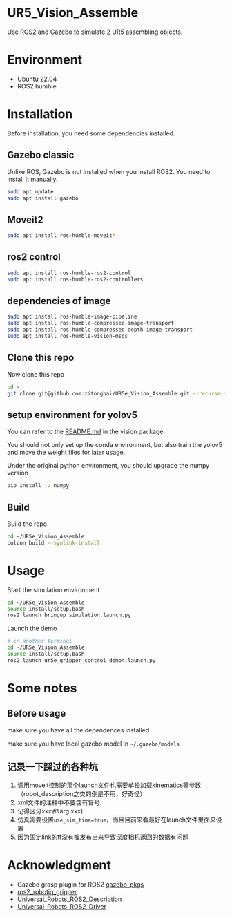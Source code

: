 # UR5_Vision_Assemble
Use ROS2 and Gazebo to simulate 2 UR5 assembling objects. 

# Environment

* Ubuntu 22.04
* ROS2 humble

# Installation

Before installation, you need some dependencies installed.

## Gazebo classic

Unlike ROS, Gazebo is not installed when you install ROS2. You need to install it manually.

```bash
sudo apt update
sudo apt install gazebo
```

## Moveit2

```bash
sudo apt install ros-humble-moveit*
```

## ros2 control
```bash
sudo apt install ros-humble-ros2-control
sudo apt install ros-humble-ros2-controllers
```
## dependencies of image

```bash
sudo apt install ros-humble-image-pipeline
sudo apt install ros-humble-compressed-image-transport
sudo apt install ros-humble-compressed-depth-image-transport
sudo apt install ros-humble-vision-msgs
```

## Clone this repo

Now clone this repo
```bash
cd ~
git clone git@github.com:zitongbai/UR5e_Vision_Assemble.git --recurse-submodules
```

## setup environment for yolov5

You can refer to the [README.md](https://github.com/zitongbai/UR5e_Vision_Assemble/blob/main/src/vision/README.md) in the vision package. 

You should not only set up the conda environment, but also train the yolov5 and move the weight files for later usage. 

Under the original python environment, you should upgrade the numpy version
```bash
pip install -U numpy
```

## Build

Build the repo
```bash
cd ~/UR5e_Vision_Assemble
colcon build --symlink-install
```

# Usage

Start the simulation environment
```bash
cd ~/UR5e_Vision_Assemble
source install/setup.bash
ros2 launch bringup simulation.launch.py
```

Launch the demo
```bash
# in another terminal
cd ~/UR5e_Vision_Assemble
source install/setup.bash
ros2 launch ur5e_gripper_control demo4.launch.py
```


# Some notes

## Before usage

make sure you have all the dependences installed

make sure you have local gazebo model in `~/.gazebo/models`

## 记录一下踩过的各种坑

1. 调用moveit控制的那个launch文件也需要单独加载kinematics等参数（robot_description之类的倒是不用，好奇怪）
2. xml文件的注释中不要含有冒号:
3. 记得区分${xxx}和$(arg xxx)
4. 仿真需要设置`use_sim_time=true`，而且目前来看最好在launch文件里面来设置
5. 因为固定link的tf没有被发布出来导致深度相机返回的数据有问题

# Acknowledgment

* Gazebo grasp plugin for ROS2 [gazebo_pkgs](https://github.com/kongoncharuk/gazebo-pkgs)
* [ros2_robotiq_gripper](https://github.com/PickNikRobotics/ros2_robotiq_gripper)
* [Universal_Robots_ROS2_Description](https://github.com/UniversalRobots/Universal_Robots_ROS2_Description)
* [Universal_Robots_ROS2_Driver](https://github.com/UniversalRobots/Universal_Robots_ROS2_Driver)